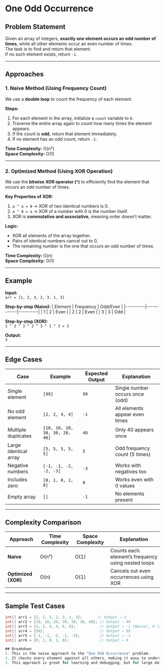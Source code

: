 # One Odd Occurrence

## Problem Statement
Given an array of integers, **exactly one element occurs an odd number of times**, while all other elements occur an even number of times.  
The task is to find and return that element.  
If no such element exists, return `-1`.

---

## Approaches

### 1. Naive Method (Using Frequency Count)
We use a **double loop** to count the frequency of each element.

**Steps:**
1. For each element in the array, initialize a `count` variable to `0`.
2. Traverse the entire array again to count how many times the element appears.
3. If the count is **odd**, return that element immediately.
4. If no element has an odd count, return `-1`.

**Time Complexity:** O(n²)  
**Space Complexity:** O(1)

---

### 2. Optimized Method (Using XOR Operation)
We use the **bitwise XOR operator (^)** to efficiently find the element that occurs an odd number of times.

**Key Properties of XOR:**
1. `a ^ a = 0` → XOR of two identical numbers is 0.  
2. `a ^ 0 = a` → XOR of a number with 0 is the number itself.  
3. XOR is **commutative and associative**, meaning order doesn’t matter.

**Logic:**
- XOR all elements of the array together.
- Pairs of identical numbers cancel out to 0.
- The remaining number is the one that occurs an odd number of times.

**Time Complexity:** O(n)  
**Space Complexity:** O(1)

---

## Example

**Input:**  
`arr = [1, 2, 3, 2, 3, 1, 3]`

**Step-by-step (Naive):**
| Element | Frequency | Odd/Even |
|----------|------------|----------|
| 1 | 2 | Even |
| 2 | 2 | Even |
| 3 | 3 | Odd |

**Step-by-step (XOR):**  
`1 ^ 2 ^ 3 ^ 2 ^ 3 ^ 1 ^ 3 = 3`

**Output:**  
`3`

---

## Edge Cases

| Case | Example | Expected Output | Explanation |
|------|----------|----------------|--------------|
| Single element | `[99]` | `99` | Single number occurs once (odd) |
| No odd element | `[2, 2, 4, 4]` | `-1` | All elements appear even times |
| Multiple duplicates | `[10, 10, 20, 30, 30, 20, 40]` | `40` | Only 40 appears once |
| Large identical array | `[5, 5, 5, 5, 5]` | `5` | Odd frequency count (5 times) |
| Negative numbers | `[-1, -1, -2, -2, -3]` | `-3` | Works with negatives too |
| Includes zero | `[0, 1, 0, 1, 0]` | `0` | Works even with 0 values |
| Empty array | `[]` | `-1` | No elements present |

---

## Complexity Comparison

| Approach | Time Complexity | Space Complexity | Explanation |
|-----------|-----------------|------------------|--------------|
| **Naive** | O(n²) | O(1) | Counts each element’s frequency using nested loops |
| **Optimized (XOR)** | O(n) | O(1) | Cancels out even occurrences using XOR |

---

## Sample Test Cases

```java
int[] arr1 = {1, 2, 3, 2, 3, 1, 3};       // Output → 3
int[] arr2 = {10, 10, 20, 20, 30, 30, 40}; // Output → 40
int[] arr3 = {2, 2, 4, 4, 6, 6};           // Output → -1 (Naive), 0 (XOR)
int[] arr4 = {99};                         // Output → 99
int[] arr5 = {-1, -1, -2, -2, -3};         // Output → -3
int[] arr6 = {0, 1, 0, 1, 0};              // Output → 0

## Breakdown
1. This is the naive approach to the "One Odd Occurrence" problem.
2. It checks every element against all others, making it easy to understand but not efficient.
3. This approach is great for learning and debugging, but for large datasets, consider using the XOR approach which solves it in O(n) time.
